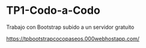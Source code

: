 # TP1-Codo-a-Codo
Trabajo con Bootstrap subido a un servidor gratuito

https://tpbootstrapcocopaseos.000webhostapp.com/
